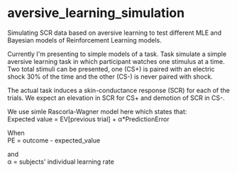 # aversive_learning_simulation

Simulating SCR data based on aversive learning to test different MLE and Bayesian models of Reinforcement Learning models.

Currently I'm presenting to simple models of a task. 
Task simulate a simple aversive learning task in which participant watches one stimulus at a time. Two total stimuli can be presented, one (CS+) is paired with an electric shock 30% of the time and the other (CS-) is never paired with shock.

The actual task induces a skin-conductance response (SCR) for each of the trials. We expect an elevation in SCR for CS+ and demotion of SCR in CS-.

We use simle Rascorla-Wagner model here which states that:\
Expected value = EV[previous trial] + &alpha;*PredictionError

When\
PE = outcome - expected_value

and\
&alpha; = subjects' individual learning rate

